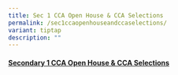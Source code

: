 ```yaml
---
title: Sec 1 CCA Open House & CCA Selections
permalink: /sec1ccaopenhouseandccaselections/
variant: tiptap
description: ""
---
```

<h4><strong><a href="/files/CCA/School_Website_Information_on_S1_CCA_Selection.pdf" rel="noopener noreferrer nofollow" target="_blank">Secondary 1 CCA Open House &amp; CCA Selections</a></strong></h4><p></p>